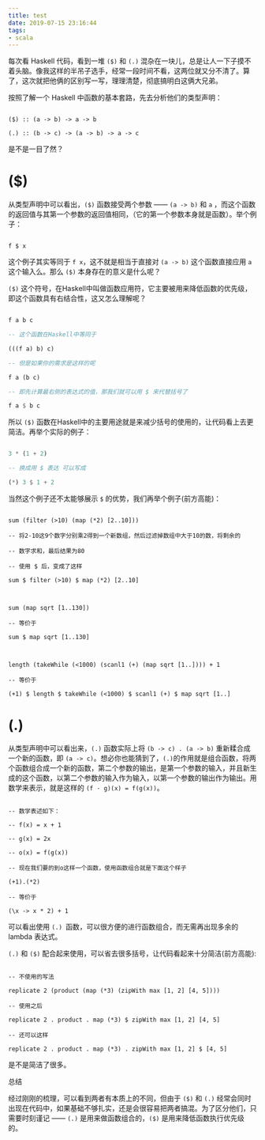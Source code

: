 ```yaml
---
title: test
date: 2019-07-15 23:16:44
tags:
- scala
---
```



每次看 Haskell 代码，看到一堆 `($)` 和 `(.)` 混杂在一块儿，总是让人一下子摸不着头脑。像我这样的半吊子选手，经常一段时间不看，这两位就又分不清了。算了，这次就把他俩的区别写一写，理理清楚，彻底搞明白这俩大兄弟。



按照了解一个 Haskell 中函数的基本套路，先去分析他们的类型声明：

```

($) :: (a -> b) -> a -> b

(.) :: (b -> c) -> (a -> b) -> a -> c

```

是不是一目了然？



# ($)

从类型声明中可以看出，`($)` 函数接受两个参数 —— `(a -> b)` 和 `a` ，而这个函数的返回值与其第一个参数的返回值相同，（它的第一个参数本身就是函数）。举个例子：



```

f $ x

```

这个例子其实等同于 `f x`，这不就是相当于直接对 `(a -> b)` 这个函数直接应用 `a` 这个输入么。那么 `($)` 本身存在的意义是什么呢？



`($)` 这个符号，在Haskell中叫做函数应用符，它主要被用来降低函数的优先级，即这个函数具有右结合性，这又怎么理解呢？

```Haskell

f a b c

-- 这个函数在Haskell中等同于

(((f a) b) c)

-- 但是如果你的需求是这样的呢

f a (b c)

-- 即先计算最右侧的表达式的值，那我们就可以用 $ 来代替括号了

f a $ b c

```

所以 `($)` 函数在Haskell中的主要用途就是来减少括号的使用的，让代码看上去更简洁。再举个实际的例子：

```Haskell

3 * (1 + 2)

-- 换成用 $ 表达 可以写成

(*) 3 $ 1 + 2

```



当然这个例子还不太能够展示 `$` 的优势，我们再举个例子(前方高能)：

```

sum (filter (>10) (map (*2) [2..10]))

-- 将2-10这9个数字分别乘2得到一个新数组，然后过滤掉数组中大于10的数，将剩余的

-- 数字求和，最后结果为80

-- 使用 $ 后，变成了这样

sum $ filter (>10) $ map (*2) [2..10]



sum (map sqrt [1..130])

-- 等价于

sum $ map sqrt [1..130]



length (takeWhile (<1000) (scanl1 (+) (map sqrt [1..]))) + 1

-- 等价于

(+1) $ length $ takeWhile (<1000) $ scanl1 (+) $ map sqrt [1..]

```



# (.)



从类型声明中可以看出来，`(.)` 函数实际上将 `(b -> c) . (a -> b)` 重新糅合成一个新的函数，即 `(a -> c)`。想必你也能猜到了，`(.)`的作用就是组合函数，将两个函数组合成一个新的函数，第二个参数的输出，是第一个参数的输入，并且新生成的这个函数，以第二个参数的输入作为输入，以第一个参数的输出作为输出。用数学来表示，就是这样的 `(f · g)(x) = f(g(x))`。

```

-- 数学表述如下：

-- f(x) = x + 1

-- g(x) = 2x

-- o(x) = f(g(x))

-- 现在我们要的到o这样一个函数，使用函数组合就是下面这个样子

(+1).(*2)

-- 等价于

(\x -> x * 2) + 1

```

可以看出使用 `(.) `函数，可以很方便的进行函数组合，而无需再出现多余的 lambda 表达式。



`(.)` 和 `($)` 配合起来使用，可以省去很多括号，让代码看起来十分简洁(前方高能):

```

-- 不使用的写法

replicate 2 (product (map (*3) (zipWith max [1, 2] [4, 5])))

-- 使用之后

replicate 2 . product . map (*3) $ zipWith max [1, 2] [4, 5]

-- 还可以这样

replicate 2 . product . map (*3) . zipWith max [1, 2] $ [4, 5]

```

是不是简洁了很多。



总结

经过刚刚的梳理，可以看到两者有本质上的不同，但由于 `($)` 和 `(.)` 经常会同时出现在代码中，如果基础不够扎实，还是会很容易把两者搞混。为了区分他们，只需要时刻谨记 —— `(.)` 是用来做函数组合的，`($)` 是用来降低函数执行优先级的。
